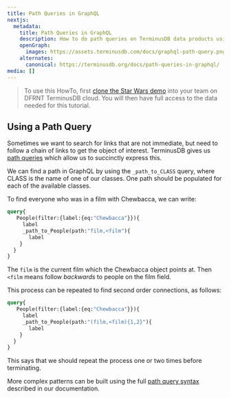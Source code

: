 ```yaml
---
title: Path Queries in GraphQL
nextjs:
  metadata:
    title: Path Queries in GraphQL
    description: How to do path queries on TerminusDB data products using GraphQL
    openGraph:
      images: https://assets.terminusdb.com/docs/graphql-path-query.png
    alternates:
      canonical: https://terminusdb.org/docs/path-queries-in-graphql/
media: []
---
```


> To use this HowTo, first [clone the Star Wars demo](/docs/clone-a-demo-terminuscms-project/) into your team on DFRNT TerminusDB cloud. You will then have full access to the data needed for this tutorial.

## Using a Path Query

Sometimes we want to search for links that are not immediate, but need to follow a chain of links to get the object of interest. TerminusDB gives us [path queries](/docs/path-query-reference-guide/) which allow us to succinctly express this.

We can find a path in GraphQL by using the `_path_to_CLASS` query, where CLASS is the name of one of our classes. One path should be populated for each of the available classes.

To find everyone who was in a film with Chewbacca, we can write:

```graphql
query{
   People(filter:{label:{eq:"Chewbacca"}}){
     label
     _path_to_People(path:"film,<film"){
       label
    }
  }
}
```

The `film` is the current film which the Chewbacca object points at. Then `<film` means follow _backwards_ to people on the film field.

This process can be repeated to find second order connections, as follows:

```graphql
query{
   People(filter:{label:{eq:"Chewbacca"}}){
     label
     _path_to_People(path:"(film,<film){1,2}"){
       label
    }
  }
}
```

This says that we should repeat the process one or two times before terminating.

More complex patterns can be built using the full [path query syntax](/docs/path-query-reference-guide/) described in our documentation.
